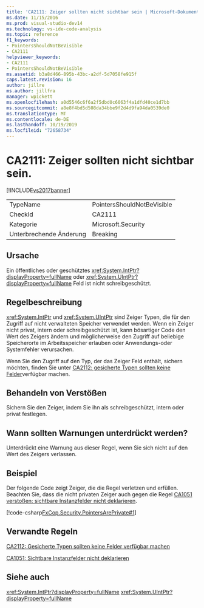 ```yaml
---
title: 'CA2111: Zeiger sollten nicht sichtbar sein | Microsoft-Dokumentation'
ms.date: 11/15/2016
ms.prod: visual-studio-dev14
ms.technology: vs-ide-code-analysis
ms.topic: reference
f1_keywords:
- PointersShouldNotBeVisible
- CA2111
helpviewer_keywords:
- CA2111
- PointersShouldNotBeVisible
ms.assetid: b3a8d466-895b-43bc-a2df-5d7058fe915f
caps.latest.revision: 16
author: jillre
ms.author: jillfra
manager: wpickett
ms.openlocfilehash: a0d5546c6f6a2f5dbd0c6063f4a1dfd40ce1d7bb
ms.sourcegitcommit: a8e8f4bd5d508da34bbe9f2d4d9fa94da0539de0
ms.translationtype: MT
ms.contentlocale: de-DE
ms.lasthandoff: 10/19/2019
ms.locfileid: "72658734"
---
```

# <a name="ca2111-pointers-should-not-be-visible"></a>CA2111: Zeiger sollten nicht sichtbar sein.
[!INCLUDE[vs2017banner](../includes/vs2017banner.md)]

|||
|-|-|
|TypeName|PointersShouldNotBeVisible|
|CheckId|CA2111|
|Kategorie|Microsoft.Security|
|Unterbrechende Änderung|Breaking|

## <a name="cause"></a>Ursache
 Ein öffentliches oder geschütztes <xref:System.IntPtr?displayProperty=fullName> oder <xref:System.UIntPtr?displayProperty=fullName> Feld ist nicht schreibgeschützt.

## <a name="rule-description"></a>Regelbeschreibung
 <xref:System.IntPtr> und <xref:System.UIntPtr> sind Zeiger Typen, die für den Zugriff auf nicht verwalteten Speicher verwendet werden. Wenn ein Zeiger nicht privat, intern oder schreibgeschützt ist, kann bösartiger Code den Wert des Zeigers ändern und möglicherweise den Zugriff auf beliebige Speicherorte im Arbeitsspeicher erlauben oder Anwendungs-oder Systemfehler verursachen.

 Wenn Sie den Zugriff auf den Typ, der das Zeiger Feld enthält, sichern möchten, finden Sie unter [CA2112: gesicherte Typen sollten keine Felder](../code-quality/ca2112-secured-types-should-not-expose-fields.md)verfügbar machen.

## <a name="how-to-fix-violations"></a>Behandeln von Verstößen
 Sichern Sie den Zeiger, indem Sie ihn als schreibgeschützt, intern oder privat festlegen.

## <a name="when-to-suppress-warnings"></a>Wann sollten Warnungen unterdrückt werden?
 Unterdrückt eine Warnung aus dieser Regel, wenn Sie sich nicht auf den Wert des Zeigers verlassen.

## <a name="example"></a>Beispiel
 Der folgende Code zeigt Zeiger, die die Regel verletzen und erfüllen. Beachten Sie, dass die nicht privaten Zeiger auch gegen die Regel [CA1051 verstoßen: sichtbare Instanzfelder nicht deklarieren](../code-quality/ca1051-do-not-declare-visible-instance-fields.md).

 [!code-csharp[FxCop.Security.PointersArePrivate#1](../snippets/csharp/VS_Snippets_CodeAnalysis/FxCop.Security.PointersArePrivate/cs/FxCop.Security.PointersArePrivate.cs#1)]

## <a name="related-rules"></a>Verwandte Regeln
 [CA2112: Gesicherte Typen sollten keine Felder verfügbar machen](../code-quality/ca2112-secured-types-should-not-expose-fields.md)

 [CA1051: Sichtbare Instanzfelder nicht deklarieren](../code-quality/ca1051-do-not-declare-visible-instance-fields.md)

## <a name="see-also"></a>Siehe auch
 <xref:System.IntPtr?displayProperty=fullName> <xref:System.UIntPtr?displayProperty=fullName>

